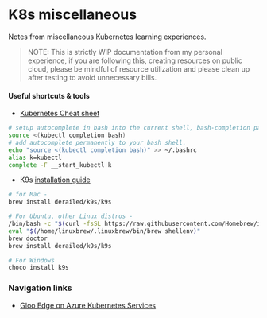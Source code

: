 # K8s miscellaneous
Notes from miscellaneous Kubernetes learning experiences.

> NOTE: This is strictly WIP documentation from my personal experience, if you are following this, creating resources on public cloud, please be mindful of resource utilization and please clean up after testing to avoid unnecessary bills.

#### Useful shortcuts & tools

- [Kubernetes Cheat sheet](https://kubernetes.io/docs/reference/kubectl/cheatsheet/)
```bash
# setup autocomplete in bash into the current shell, bash-completion package should be installed first.
source <(kubectl completion bash)
# add autocomplete permanently to your bash shell.
echo "source <(kubectl completion bash)" >> ~/.bashrc
alias k=kubectl
complete -F __start_kubectl k
```

- K9s [installation guide](https://k9scli.io/topics/install/)
```bash
# for Mac -
brew install derailed/k9s/k9s

# For Ubuntu, other Linux distros - 
/bin/bash -c "$(curl -fsSL https://raw.githubusercontent.com/Homebrew/install/HEAD/install.sh)"
eval "$(/home/linuxbrew/.linuxbrew/bin/brew shellenv)"
brew doctor
brew install derailed/k9s/k9s

# For Windows
choco install k9s
```

### Navigation links

- [Gloo Edge on Azure Kubernetes Services](https://github.com/find-arka/k8s-misc/blob/main/API-Gateway/README.md)
